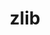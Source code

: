 ---
title: "zlib"
layout: cache
categories: [package, v0.20.0]
meta: {"versions": ["1.2.13", "1.2.8"], "compilers": ["clang@=14.0.0", "gcc@=10.4.0", "gcc@=11.1.0", "gcc@=11.3.0", "gcc@=12.1.0", "gcc@=7.3.1", "gcc@=7.5.0", "oneapi@=2023.0.0"], "oss": ["amzn2", "ubuntu18.04", "ubuntu20.04", "ubuntu22.04"], "platforms": ["linux"], "targets": ["aarch64", "neoverse_n1", "ppc64le", "x86_64", "x86_64_v3"], "stacks": ["aws-ahug", "aws-ahug-aarch64", "aws-isc", "aws-isc-aarch64", "build_systems", "data-vis-sdk", "e4s", "e4s-oneapi", "e4s-power", "gpu-tests", "ml-linux-x86_64-cpu", "ml-linux-x86_64-cuda", "ml-linux-x86_64-rocm", "radiuss", "radiuss-aws", "radiuss-aws-aarch64", "root", "tutorial"], "num_specs": 14, "num_specs_by_stack": {"root": 14, "aws-ahug-aarch64": 2, "aws-isc-aarch64": 2, "radiuss-aws-aarch64": 2, "aws-ahug": 1, "aws-isc": 1, "radiuss-aws": 1, "e4s": 1, "gpu-tests": 1, "data-vis-sdk": 1, "e4s-power": 1, "build_systems": 1, "radiuss": 1, "e4s-oneapi": 1, "ml-linux-x86_64-cpu": 1, "ml-linux-x86_64-rocm": 1, "tutorial": 7, "ml-linux-x86_64-cuda": 1}}
spec_details: [{"hash": "aaymraqzycz6etcyat272aw4227bheol", "compiler": "gcc@=7.3.1", "versions": ["1.2.13"], "os": "amzn2", "platform": "linux", "target": "aarch64", "variants": ["build_system=makefile", "+optimize", "+pic", "+shared"], "stacks": ["root", "aws-ahug-aarch64", "aws-isc-aarch64", "radiuss-aws-aarch64"], "size": "-", "tarball": "https://binaries.spack.io/releases/v0.20.0/build_cache/linux-amzn2-aarch64/gcc-7.3.1/zlib-1.2.13/linux-amzn2-aarch64-gcc-7.3.1-zlib-1.2.13-aaymraqzycz6etcyat272aw4227bheol.spack"}, {"hash": "o2l4strdnupwrec6ma7hvfp6b4kq4etx", "compiler": "gcc@=7.3.1", "versions": ["1.2.13"], "os": "amzn2", "platform": "linux", "target": "neoverse_n1", "variants": ["build_system=makefile", "+optimize", "+pic", "+shared"], "stacks": ["root", "aws-ahug-aarch64", "aws-isc-aarch64", "radiuss-aws-aarch64"], "size": "-", "tarball": "https://binaries.spack.io/releases/v0.20.0/build_cache/linux-amzn2-neoverse_n1/gcc-7.3.1/zlib-1.2.13/linux-amzn2-neoverse_n1-gcc-7.3.1-zlib-1.2.13-o2l4strdnupwrec6ma7hvfp6b4kq4etx.spack"}, {"hash": "mloz5oz3nswhc6leklvkvxf42vmh7ipr", "compiler": "gcc@=7.3.1", "versions": ["1.2.13"], "os": "amzn2", "platform": "linux", "target": "x86_64_v3", "variants": ["build_system=makefile", "+optimize", "+pic", "+shared"], "stacks": ["aws-ahug", "root", "aws-isc", "radiuss-aws"], "size": "-", "tarball": "https://binaries.spack.io/releases/v0.20.0/build_cache/linux-amzn2-x86_64_v3/gcc-7.3.1/zlib-1.2.13/linux-amzn2-x86_64_v3-gcc-7.3.1-zlib-1.2.13-mloz5oz3nswhc6leklvkvxf42vmh7ipr.spack"}, {"hash": "aghch2ny4o2vzcc674gmvscnuayvmwot", "compiler": "gcc@=11.1.0", "versions": ["1.2.13"], "os": "ubuntu20.04", "platform": "linux", "target": "x86_64_v3", "variants": ["build_system=makefile", "+optimize", "+pic", "+shared"], "stacks": ["e4s", "root", "gpu-tests", "data-vis-sdk"], "size": "-", "tarball": "https://binaries.spack.io/releases/v0.20.0/build_cache/linux-ubuntu20.04-x86_64_v3/gcc-11.1.0/zlib-1.2.13/linux-ubuntu20.04-x86_64_v3-gcc-11.1.0-zlib-1.2.13-aghch2ny4o2vzcc674gmvscnuayvmwot.spack"}, {"hash": "fdn5e3btlr3n5shes6qftekdwevuoidw", "compiler": "gcc@=11.1.0", "versions": ["1.2.13"], "os": "ubuntu20.04", "platform": "linux", "target": "ppc64le", "variants": ["build_system=makefile", "+optimize", "+pic", "+shared"], "stacks": ["e4s-power", "root"], "size": "-", "tarball": "https://binaries.spack.io/releases/v0.20.0/build_cache/linux-ubuntu20.04-ppc64le/gcc-11.1.0/zlib-1.2.13/linux-ubuntu20.04-ppc64le-gcc-11.1.0-zlib-1.2.13-fdn5e3btlr3n5shes6qftekdwevuoidw.spack"}, {"hash": "snx642lpdmtuynkqmswlowx4cetxc5m5", "compiler": "gcc@=7.5.0", "versions": ["1.2.13"], "os": "ubuntu18.04", "platform": "linux", "target": "x86_64_v3", "variants": ["build_system=makefile", "+optimize", "+pic", "+shared"], "stacks": ["root", "build_systems", "radiuss"], "size": "-", "tarball": "https://binaries.spack.io/releases/v0.20.0/build_cache/linux-ubuntu18.04-x86_64_v3/gcc-7.5.0/zlib-1.2.13/linux-ubuntu18.04-x86_64_v3-gcc-7.5.0-zlib-1.2.13-snx642lpdmtuynkqmswlowx4cetxc5m5.spack"}, {"hash": "ywcmllp7jytnreeflbxzjuquoh3yxkmr", "compiler": "oneapi@=2023.0.0", "versions": ["1.2.13"], "os": "ubuntu20.04", "platform": "linux", "target": "x86_64", "variants": ["build_system=makefile", "+optimize", "+pic", "+shared"], "stacks": ["root", "e4s-oneapi"], "size": "-", "tarball": "https://binaries.spack.io/releases/v0.20.0/build_cache/linux-ubuntu20.04-x86_64/oneapi-2023.0.0/zlib-1.2.13/linux-ubuntu20.04-x86_64-oneapi-2023.0.0-zlib-1.2.13-ywcmllp7jytnreeflbxzjuquoh3yxkmr.spack"}, {"hash": "mntflxrgekkm5lbpbl5r66lh2ieted4y", "compiler": "gcc@=11.3.0", "versions": ["1.2.13"], "os": "ubuntu22.04", "platform": "linux", "target": "x86_64_v3", "variants": ["build_system=makefile", "+optimize", "+pic", "+shared"], "stacks": ["ml-linux-x86_64-cpu", "ml-linux-x86_64-rocm", "tutorial", "root", "ml-linux-x86_64-cuda"], "size": "-", "tarball": "https://binaries.spack.io/releases/v0.20.0/build_cache/linux-ubuntu22.04-x86_64_v3/gcc-11.3.0/zlib-1.2.13/linux-ubuntu22.04-x86_64_v3-gcc-11.3.0-zlib-1.2.13-mntflxrgekkm5lbpbl5r66lh2ieted4y.spack"}, {"hash": "5dydni4yxfdmqt7dp7h5oheayy4oanaz", "compiler": "clang@=14.0.0", "versions": ["1.2.8"], "os": "ubuntu22.04", "platform": "linux", "target": "x86_64_v3", "variants": ["build_system=makefile", "+optimize", "+pic", "+shared"], "stacks": ["root", "tutorial"], "size": "-", "tarball": "https://binaries.spack.io/releases/v0.20.0/build_cache/linux-ubuntu22.04-x86_64_v3/clang-14.0.0/zlib-1.2.8/linux-ubuntu22.04-x86_64_v3-clang-14.0.0-zlib-1.2.8-5dydni4yxfdmqt7dp7h5oheayy4oanaz.spack"}, {"hash": "ozrll2gkjz7mzihqruo4j2bquyrnwzn7", "compiler": "gcc@=10.4.0", "versions": ["1.2.13"], "os": "ubuntu22.04", "platform": "linux", "target": "x86_64_v3", "variants": ["build_system=makefile", "+optimize", "+pic", "+shared"], "stacks": ["root", "tutorial"], "size": "-", "tarball": "https://binaries.spack.io/releases/v0.20.0/build_cache/linux-ubuntu22.04-x86_64_v3/gcc-10.4.0/zlib-1.2.13/linux-ubuntu22.04-x86_64_v3-gcc-10.4.0-zlib-1.2.13-ozrll2gkjz7mzihqruo4j2bquyrnwzn7.spack"}, {"hash": "gephbceg3rl2e77o46xyzlk5e4kd3gt3", "compiler": "clang@=14.0.0", "versions": ["1.2.13"], "os": "ubuntu22.04", "platform": "linux", "target": "x86_64_v3", "variants": ["build_system=makefile", "+optimize", "+pic", "+shared"], "stacks": ["root", "tutorial"], "size": "-", "tarball": "https://binaries.spack.io/releases/v0.20.0/build_cache/linux-ubuntu22.04-x86_64_v3/clang-14.0.0/zlib-1.2.13/linux-ubuntu22.04-x86_64_v3-clang-14.0.0-zlib-1.2.13-gephbceg3rl2e77o46xyzlk5e4kd3gt3.spack"}, {"hash": "iswfldxa6vk6wnomcasfi57ynhpr5dxg", "compiler": "gcc@=11.3.0", "versions": ["1.2.8"], "os": "ubuntu22.04", "platform": "linux", "target": "x86_64_v3", "variants": ["build_system=makefile", "+optimize", "+pic", "+shared"], "stacks": ["root", "tutorial"], "size": "-", "tarball": "https://binaries.spack.io/releases/v0.20.0/build_cache/linux-ubuntu22.04-x86_64_v3/gcc-11.3.0/zlib-1.2.8/linux-ubuntu22.04-x86_64_v3-gcc-11.3.0-zlib-1.2.8-iswfldxa6vk6wnomcasfi57ynhpr5dxg.spack"}, {"hash": "oboyaa5tbvn2cmygvmcu6g3pryxxghhu", "compiler": "gcc@=12.1.0", "versions": ["1.2.13"], "os": "ubuntu22.04", "platform": "linux", "target": "x86_64_v3", "variants": ["build_system=makefile", "+optimize", "+pic", "+shared"], "stacks": ["root", "tutorial"], "size": "-", "tarball": "https://binaries.spack.io/releases/v0.20.0/build_cache/linux-ubuntu22.04-x86_64_v3/gcc-12.1.0/zlib-1.2.13/linux-ubuntu22.04-x86_64_v3-gcc-12.1.0-zlib-1.2.13-oboyaa5tbvn2cmygvmcu6g3pryxxghhu.spack"}, {"hash": "taaildn6uyg2pxniodxhcs234ijnmzk3", "compiler": "gcc@=11.3.0", "versions": ["1.2.8"], "os": "ubuntu22.04", "platform": "linux", "target": "x86_64_v3", "variants": ["build_system=makefile", "+optimize", "+pic", "+shared"], "stacks": ["root", "tutorial"], "size": "-", "tarball": "https://binaries.spack.io/releases/v0.20.0/build_cache/linux-ubuntu22.04-x86_64_v3/gcc-11.3.0/zlib-1.2.8/linux-ubuntu22.04-x86_64_v3-gcc-11.3.0-zlib-1.2.8-taaildn6uyg2pxniodxhcs234ijnmzk3.spack"}]
---